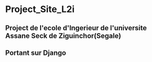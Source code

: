 # Project_Site_L2i

## Project de l'ecole d'Ingerieur de l'universite Assane Seck de Ziguinchor(Segale)
## Portant sur Django
